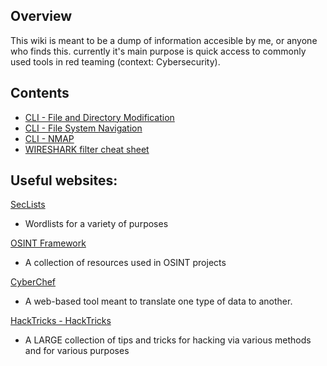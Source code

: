 ## Overview

This wiki is meant to be a dump of information accesible by me, or anyone who finds this.
currently it's main purpose is quick access to commonly used tools in red teaming (context: Cybersecurity).


## Contents

- [CLI - File and Directory Modification](./CLI%20-%20File%20and%20Directory%20Modification.md)
- [CLI - File System Navigation](./CLI%20-%20File%20System%20Navigation.md)
- [CLI - NMAP](./CLI%20-%20NMAP.md)
- [WIRESHARK filter cheat sheet](./WIRESHARK%20filter%20cheat%20sheet.md)


## Useful websites:

[SecLists](https://github.com/danielmiessler/SecLists)
- Wordlists for a variety of purposes

[OSINT Framework](https://osintframework.com/) 
- A collection of resources used in OSINT projects

[CyberChef](https://gchq.github.io/CyberChef/)
- A web-based tool meant to translate one type of data to another.

[HackTricks - HackTricks](https://book.hacktricks.wiki/en/index.html)
- A LARGE collection of tips and tricks for hacking via various methods and for various purposes
